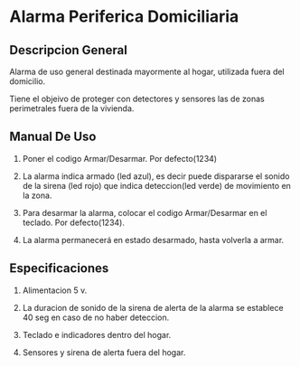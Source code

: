 # Alarma Periferica Domiciliaria

## Descripcion General

Alarma de uso general destinada mayormente al hogar, utilizada fuera del domicilio.

Tiene el objeivo de proteger con detectores y sensores las de zonas perimetrales fuera de la vivienda.

## Manual De Uso

1. Poner el codigo Armar/Desarmar. Por defecto(1234)

2. La alarma indica armado (led azul), es decir puede dispararse el sonido de la sirena (led rojo) que indica deteccion(led verde) de movimiento en la zona.

3. Para desarmar la alarma, colocar el codigo Armar/Desarmar en el teclado. Por defecto(1234). 

4. La alarma permanecerá en estado desarmado, hasta volverla a armar. 

## Especificaciones

1. Alimentacion 5 v.

2. La duracion de sonido de la sirena de alerta de la alarma se establece 40 seg en caso de no haber deteccion. 

4. Teclado e indicadores dentro del hogar.

5. Sensores y sirena de alerta fuera del hogar.



